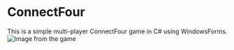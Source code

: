 # ConnectFour
This is a simple multi-player ConnectFour game in C# using WindowsForms.
![Image from the game](https://user-images.githubusercontent.com/31348972/51798738-1baaff80-2220-11e9-9c3c-0a950b160878.png)


